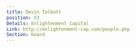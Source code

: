 ```yaml
---
title: Devin Talbott
position: 53
Details: Enlightenment Capital
Link: http://enlightenment-cap.com/people.php
Section: board
---
```


